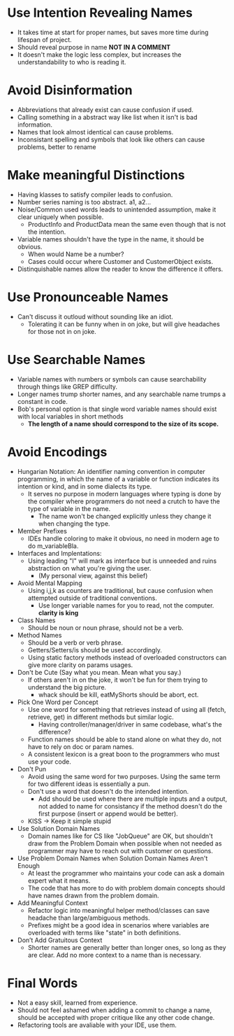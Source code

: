 # Use Intention Revealing Names

* It takes time at start for proper names, but saves more time during lifespan of project.
* Should reveal purpose in name **NOT IN A COMMENT**
* It doesn't make the logic less complex, but increases the understandability to who is reading it.

# Avoid Disinformation

* Abbreviations that already exist can cause confusion if used.
* Calling something in a abstract way like list when it isn't is bad information.
* Names that look almost identical can cause problems.
* Inconsistant spelling and symbols that look like others can cause problems, better to rename

# Make meaningful Distinctions

* Having klasses to satisfy compiler leads to confusion.
* Number series naming is too abstract. a1, a2...
* Noise/Common used words leads to unintended assumption, make it clear uniquely when possible.
  * ProductInfo and ProductData mean the same even though that is not the intention.
* Variable names shouldn't have the type in the name, it should be obvious.
  * When would Name be a number?
  * Cases could occur where Customer and CustomerObject exists.
* Distinquishable names allow the reader to know the difference it offers.

# Use Pronounceable Names

* Can't discuss it outloud without sounding like an idiot.
  * Tolerating it can be funny when in on joke, but will give headaches for those not in on joke.

# Use Searchable Names

* Variable names with numbers or symbols can cause searchability through things like GREP difficulty.
* Longer names trump shorter names, and any searchable name trumps a constant in code.
* Bob's personal option is that single word variable names should exist with local variables in short methods
  * **The length of a name should correspond to the size of its scope.**

# Avoid Encodings

* Hungarian Notation: An identifier naming convention in computer programming, in which the name of a variable or function indicates its intention or kind, and in some dialects its type.
  * It serves no purpose in modern languages where typing is done by the compiler where programmers do not need a crutch to have the type of variable in the name.
    * The name won't be changed explicitly unless they change it when changing the type.
* Member Prefixes
  * IDEs handle coloring to make it obvious, no need in modern age to do m_variableBla.
* Interfaces and Implentations:
  * Using leading "I" will mark as interface but is unneeded and ruins abstraction on what you're giving the user.
    * (My personal view, against this belief)
* Avoid Mental Mapping
  * Using i,j,k as counters are traditional, but cause confusion when attempted outside of traditional conventions.
    * Use longer variable names for you to read, not the computer. **clarity is king**
* Class Names
  * Should be noun or noun phrase, should not be a verb.
* Method Names
  * Should be a verb or verb phrase.
  * Getters/Setters/is should be used accordingly.
  * Using static factory methods instead of overloaded constructors can give more clarity on params usages.
* Don't be Cute (Say what you mean. Mean what you say.)
  * If others aren't in on the joke, it won't be fun for them trying to understand the big picture.
    * whack should be kill, eatMyShorts should be abort, ect.
* Pick One Word per Concept
  * Use one word for something that retrieves instead of using all (fetch, retrieve, get) in different methods but similar logic.
    * Having controller/manager/driver in same codebase, what's the difference?
  * Function names should be able to stand alone on what they do, not have to rely on doc or param names.
  * A consistent lexicon is a great boon to the programmers who must use your code.
* Don't Pun
  * Avoid using the same word for two purposes. Using the same term for two different ideas is essentially a pun.
  * Don't use a word that doesn't do the intended intention.
    * Add should be used where there are multiple inputs and a output, not added to name for consistancy if the method doesn't do the first purpose (insert or append would be better).
  * KISS -> Keep it simple stupid
* Use Solution Domain Names
  * Domain names like for CS like "JobQueue" are OK, but shouldn't draw from the Problem Domain when possible when not needed as programmer may have to reach out with customer on questions.
* Use Problem Domain Names when Solution Domain Names Aren't Enough
  * At least the programmer who maintains your code can ask a domain expert what it means.
  * The code that has more to do with problem domain concepts should have names drawn from the problem domain.
* Add Meaningful Context
  * Refactor logic into meaningful helper method/classes can save headache than large/ambiguous methods.
  * Prefixes might be a good idea in scenarios where variables are overloaded with terms like "state" in both definitions.
* Don’t Add Gratuitous Context
  * Shorter names are generally better than longer ones, so long as they are clear. Add no more context to a name than is necessary.

# Final Words

* Not a easy skill, learned from experience.
* Should not feel ashamed when adding a commit to change a name, should be accepted with proper critique like any other code change.
* Refactoring tools are avaliable with your IDE, use them.